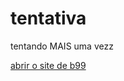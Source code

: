 # tentativa
 tentando MAIS uma vezz

 <a href='https://amoriams.github.io/tentativa/siteb99/index.html' target='_blank'>abrir o site de b99</a>
